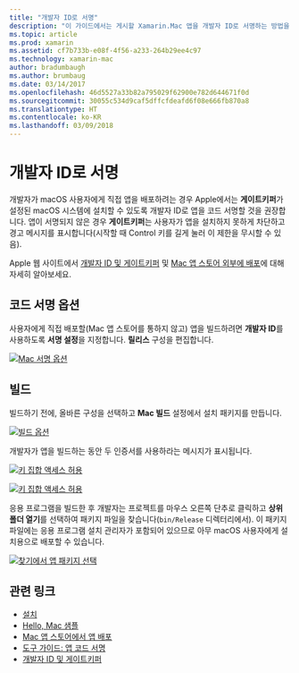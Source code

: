 ```yaml
---
title: "개발자 ID로 서명"
description: "이 가이드에서는 게시할 Xamarin.Mac 앱을 개발자 ID로 서명하는 방법을 안내합니다."
ms.topic: article
ms.prod: xamarin
ms.assetid: cf7b733b-e08f-4f56-a233-264b29ee4c97
ms.technology: xamarin-mac
author: bradumbaugh
ms.author: brumbaug
ms.date: 03/14/2017
ms.openlocfilehash: 46d5527a33b82a795029f62900e782d644671f0d
ms.sourcegitcommit: 30055c534d9caf5dffcfdeafd6f08e666fb870a8
ms.translationtype: HT
ms.contentlocale: ko-KR
ms.lasthandoff: 03/09/2018
---
```

# <a name="sign-with-developer-id"></a>개발자 ID로 서명

개발자가 macOS 사용자에게 직접 앱을 배포하려는 경우 Apple에서는 **게이트키퍼**가 설정된 macOS 시스템에 설치할 수 있도록 개발자 ID로 앱을 코드 서명할 것을 권장합니다. 앱이 서명되지 않은 경우 **게이트키퍼**는 사용자가 앱을 설치하지 못하게 차단하고 경고 메시지를 표시합니다(시작할 때 Control 키를 길게 눌러 이 제한을 무시할 수 있음).

Apple 웹 사이트에서 [개발자 ID 및 게이트키퍼](https://developer.apple.com/resources/developer-id/) 및 [Mac 앱 스토어 외부에 배포](https://developer.apple.com/library/content/documentation/IDEs/Conceptual/AppDistributionGuide/Introduction/Introduction.html)에 대해 자세히 알아보세요.

## <a name="code-signing-options"></a>코드 서명 옵션

사용자에게 직접 배포할(Mac 앱 스토어를 통하지 않고) 앱을 빌드하려면 **개발자 ID**를 사용하도록 **서명 설정**을 지정합니다. **릴리스** 구성을 편집합니다.

 [![](signing-images/config02.png "Mac 서명 옵션")](signing-images/config02.png#lightbox)


## <a name="build"></a>빌드

빌드하기 전에, 올바른 구성을 선택하고 **Mac 빌드** 설정에서 설치 패키지를 만듭니다.

[![](signing-images/config03.png "빌드 옵션")](signing-images/config03.png#lightbox)

개발자가 앱을 빌드하는 동안 두 인증서를 사용하라는 메시지가 표시됩니다.

 [![](signing-images/image57.png "키 집합 액세스 허용")](signing-images/image57.png#lightbox)

 [![](signing-images/image58.png "키 집합 액세스 허용")](signing-images/image58.png#lightbox)

응용 프로그램을 빌드한 후 개발자는 프로젝트를 마우스 오른쪽 단추로 클릭하고 **상위 폴더 열기**를 선택하여 패키지 파일을 찾습니다(`bin/Release` 디렉터리에서). 이 패키지 파일에는 응용 프로그램 설치 관리자가 포함되어 있으므로 아무 macOS 사용자에게 설치용으로 배포할 수 있습니다.

 [![](signing-images/image59.png "찾기에서 앱 패키지 선택")](signing-images/image59.png#lightbox)

## <a name="related-links"></a>관련 링크

- [설치](~//mac/get-started/installation.md)
- [Hello, Mac 샘플](~//mac/get-started/hello-mac.md)
- [Mac 앱 스토어에서 앱 배포](https://developer.apple.com/devcenter/mac/checklist/)
- [도구 가이드: 앱 코드 서명](https://developer.apple.com/library/mac/#documentation/ToolsLanguages/Conceptual/OSXWorkflowGuide/CodeSigning/CodeSigning.html)
- [개발자 ID 및 게이트키퍼](https://developer.apple.com/resources/developer-id/)
